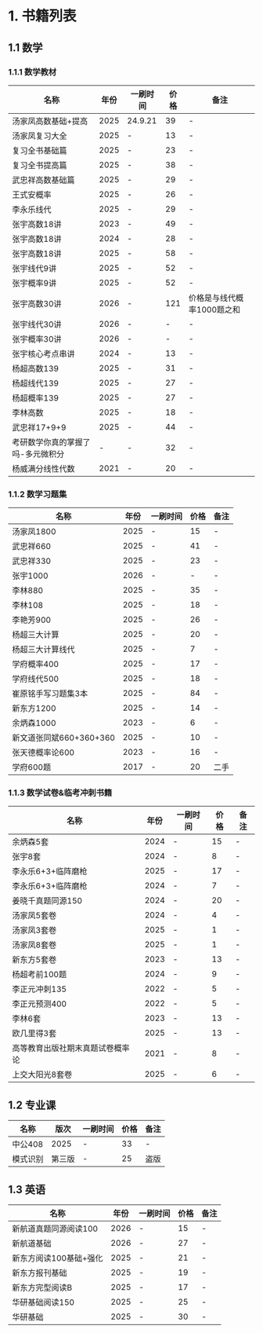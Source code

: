 # 1. 书籍列表

## 1.1 数学

### 1.1.1 数学教材

| 名称 | 年份 | 一刷时间 | 价格 | 备注 |
| --- | --- | --- | --- | --- |
| 汤家凤高数基础+提高 | 2025 | 24.9.21 | 39 | - |
| 汤家凤复习大全 | 2025 | - | 13 | - |
| 复习全书基础篇 | 2025 | - | 23 | - |
| 复习全书提高篇 | 2025 | - | 38 | - |
| 武忠祥高数基础篇 | 2025 | - | 29 | - |
| 王式安概率 | 2025 | - | 26 | - |
| 李永乐线代 | 2025 | - | 29 | - |
| 张宇高数18讲 | 2023 | - | 49 | - |
| 张宇高数18讲 | 2024 | - | 28 | - |
| 张宇高数18讲 | 2025 | - | 58 | - |
| 张宇线代9讲 | 2025 | - | 52| - |
| 张宇概率9讲 | 2025 | - | 52 | - |
| 张宇高数30讲 | 2026 | - | 121 | 价格是与线代概率1000题之和 |
| 张宇线代30讲 | 2026 | - | - | - |
| 张宇概率30讲 | 2026 | - | - | - |
| 张宇核心考点串讲 | 2024 | - | 13 | - |
| 杨超高数139 | 2025 | - | 31 | - |
| 杨超线代139 | 2025 | - | 27 | - |
| 杨超概率139 | 2025 | - | 27 | - |
| 李林高数 | 2025 | - | 18 | - |
| 武忠祥17+9+9 | 2025 | - | 44 | - |
| 考研数学你真的掌握了吗-多元微积分 | - | - | 32 | - |
| 杨威满分线性代数 | 2021 | - | 20 | - |


### 1.1.2 数学习题集

| 名称 | 年份 | 一刷时间 | 价格 | 备注 |
| --- | --- | --- | --- | --- |
| 汤家凤1800 | 2025 | - | 15 | - |
| 武忠祥660 | 2025 | - | 41 | - |
| 武忠祥330 | 2025 | - | 23 | - |
| 张宇1000 | 2026 | - | - | - |
| 李林880 | 2025 | - | 35 | - |
| 李林108 | 2025 | - | 18 | - |
| 李艳芳900 | 2025 | - | 26 | - |
| 杨超三大计算 | 2025 | - | 20 | - |
| 杨超三大计算线代 | 2025 | - | 7 | - |
| 学府概率400 | 2025 | - | 17 | - |
| 学府线代500 | 2025 | - | 18 | - |
| 崔原铭手写习题集3本 | 2025 | - | 84 | - |
| 新东方1200 | 2025 | - | 14 | - |
| 余炳森1000 | 2023 | - | 6 | - |
| 新文道张同斌660+360+360 | 2025 | - | 10 | - |
| 张天德概率论600 | 2023 | - | 16 | - |
| 学府600题 | 2017 | - | 20 | 二手 |





### 1.1.3 数学试卷&临考冲刺书籍

| 名称 | 年份 | 一刷时间 | 价格 | 备注 |
| --- | --- | --- | --- | --- |
| 余炳森5套 | 2024 | - | 15 | - |
| 张宇8套 | 2024 | - | 8 | - |
| 李永乐6+3+临阵磨枪 | 2025 | - | 17 | - |
| 李永乐6+3+临阵磨枪 | 2024 | - | 7 | - |
| 姜晓千真题同源150 | 2024 | - | 20 | - |
| 汤家凤5套卷 | 2024 | - | 4 | - |
| 汤家凤3套卷 | 2025 | - | 1 | - |
| 汤家凤8套卷 | 2025 | - | 1 | - |
| 新东方5套卷 | 2023 | - | 13 | - |
| 杨超考前100题 | 2024 | - | 9 | - |
| 李正元冲刺135 | 2022 | - | 5 | - |
| 李正元预测400 | 2022 | - | 5 | - |
| 李林6套 | 2023 | - | 13 | - |
| 欧几里得3套 | 2025 | - | 13 | - |
| 高等教育出版社期末真题试卷概率论 | 2021 | - | 8 | - |
| 上交大阳光8套卷 | 2025 | - | 6 | - |



## 1.2 专业课

| 名称 | 版次 | 一刷时间 | 价格 | 备注 |
| --- | --- | --- | --- | --- |
| 中公408 | 2025 | - | 33 | - |
| 模式识别 | 第三版 | - | 25 | 盗版 |


## 1.3 英语

| 名称 | 年份 | 一刷时间 | 价格 | 备注 |
| --- | --- | --- | --- | --- |
| 新航道真题同源阅读100 | 2026 | - | 15 | - |
| 新航道基础 | 2026 | - | 27 | - |
| 新东方阅读100基础+强化 | 2025 | - | 21 | - |
| 新东方报刊基础 | 2025 | - | 19 | - |
| 新东方完型阅读B | 2025 | - | 17 | - |
| 华研基础阅读150 | 2025 | - | 25 | - |
| 华研基础 | 2025 | - | 30 | - |

